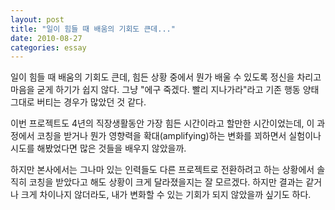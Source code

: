 ```yaml
---
layout: post
title: "일이 힘들 때 배움의 기회도 큰데..."
date: 2010-08-27
categories: essay
---
```


일이 힘들 때 배움의 기회도 큰데, 힘든 상황 중에서 뭔가 배울 수 있도록 정신을 차리고 마음을 굳게 하기가 쉽지 않다. 그냥 "에구 죽겠다. 빨리 지나가라"라고 기존 행동 양태 그대로 버티는 경우가 많았던 것 같다.

이번 프로젝트도 4년의 직장생활동안 가장 힘든 시간이라고 할만한 시간이었는데, 이 과정에서 코칭을 받거나 뭔가 영향력을 확대(amplifying)하는 변화를 꾀하면서 실험이나 시도를 해봤었다면 많은 것들을 배우지 않았을까.

하지만 본사에서는 그나마 있는 인력들도 다른 프로젝트로 전환하려고 하는 상황에서 솔직히 코칭을 받았다고 해도 상황이 크게 달라졌을지는 잘 모르겠다. 하지만 결과는 같거나 크게 차이나지 않더라도, 내가 변화할 수 있는 기회가 되지 않았을까 싶기도 하다.

